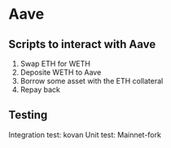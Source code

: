 # Aave

## Scripts to interact with Aave

1. Swap ETH for WETH
2. Deposite WETH to Aave
3. Borrow some asset with the ETH collateral
4. Repay back

## Testing

Integration test: kovan
Unit test: Mainnet-fork